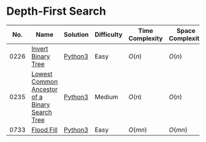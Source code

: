 # Depth-First Search

| No.  | Name  | Solution | Difficulty | Time Complexity | Space Complexity |
| --- | --- | --- | --- | --- | --- |
| 0226 | [Invert Binary Tree](https://leetcode.com/problems/invert-binary-tree/solutions/4070774/invert-binary-tree-python-easy-explanations/) | [Python3](https://leetcode.com/problems/invert-binary-tree/solutions/4070774/invert-binary-tree-python-easy-explanations/) | Easy | $O(n)$ | $O(n)$ |
| 0235 | [Lowest Common Ancestor of a Binary Search Tree](https://leetcode.com/problems/lowest-common-ancestor-of-a-binary-search-tree/) | [Python3](https://leetcode.com/problems/lowest-common-ancestor-of-a-binary-search-tree/solutions/4099505/lowest-common-ancestor-of-a-binary-search-tree-python-easy-explanations/) | Medium | $O(n)$ | $O(n)$ |
| 0733 | [Flood Fill](https://leetcode.com/problems/flood-fill/) | [Python3](https://leetcode.com/problems/flood-fill/solutions/4098937/flood-fill-python-easy-explanations/) | Easy | $O(mn)$ | $O(mn)$ |
